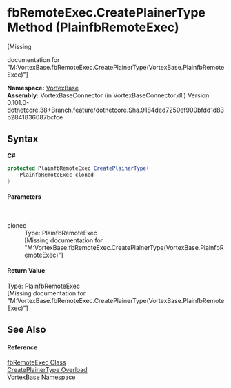 # fbRemoteExec.CreatePlainerType Method (PlainfbRemoteExec)
 

\[Missing <summary> documentation for "M:VortexBase.fbRemoteExec.CreatePlainerType(VortexBase.PlainfbRemoteExec)"\]

**Namespace:**&nbsp;<a href="N_VortexBase.md">VortexBase</a><br />**Assembly:**&nbsp;VortexBaseConnector (in VortexBaseConnector.dll) Version: 0.101.0-dotnetcore.38+Branch.feature/dotnetcore.Sha.9184ded7250ef900bfdd1d83b2841836087bcfce

## Syntax

**C#**<br />
``` C#
protected PlainfbRemoteExec CreatePlainerType(
	PlainfbRemoteExec cloned
)
```


#### Parameters
&nbsp;<dl><dt>cloned</dt><dd>Type: PlainfbRemoteExec<br />\[Missing <param name="cloned"/> documentation for "M:VortexBase.fbRemoteExec.CreatePlainerType(VortexBase.PlainfbRemoteExec)"\]</dd></dl>

#### Return Value
Type: PlainfbRemoteExec<br />\[Missing <returns> documentation for "M:VortexBase.fbRemoteExec.CreatePlainerType(VortexBase.PlainfbRemoteExec)"\]

## See Also


#### Reference
<a href="T_VortexBase_fbRemoteExec.md">fbRemoteExec Class</a><br /><a href="Overload_VortexBase_fbRemoteExec_CreatePlainerType.md">CreatePlainerType Overload</a><br /><a href="N_VortexBase.md">VortexBase Namespace</a><br />